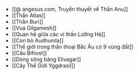 - [[@ angesus.com, Truyền thuyết về Thần Anu]]
- [[Thần Atlas]]
- [[Thần Buri]]
- [[Vua Gilgamesh]]
- [[Quan hệ giữa các vị thần Lưỡng Hà]]
- [[Con bò Audhumla]]
- [[Thế giới trong thần thoại Bắc Âu có 9 vùng đất]]
- [[Cầu Bifrost]]
- [[Dòng sông băng Elivagar]]
- [[Cây Thế Giới Yggdrasil]]
